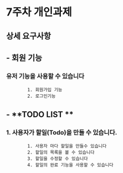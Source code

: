 # 7주차 개인과제
## **상세 요구사항**

## - **회원 기능**
### 유저 기능을 사용할 수 있습니다
            1. 회원가입 기능
            2. 로그인기능
            
        
    
 ## - **TODO LIST **
 ### 1. **사용자가 할일(Todo)을 만들 수 있습니다.**
            1. 사용자 마다 할일을 만들수 있습니다
            2. 할일의 목록을 볼 수 있습니다
            3. 할일을 수정할 수 있습니다
            4. 할일의 완료 기능을 사용할 수 있습니다
            
            
            
        
        
       
